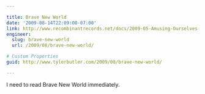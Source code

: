 ```yaml
---

title: Brave New World
date: '2009-08-14T22:09:00-07:00'
link: http://www.recombinantrecords.net/docs/2009-05-Amusing-Ourselves-to-Death.html
engineer:
  slug: brave-new-world
  url: /2009/08/brave-new-world/

# Custom Properties
guid: http://www.tylerbutler.com/2009/08/brave-new-world/

---
```


I need to read Brave New World immediately.
